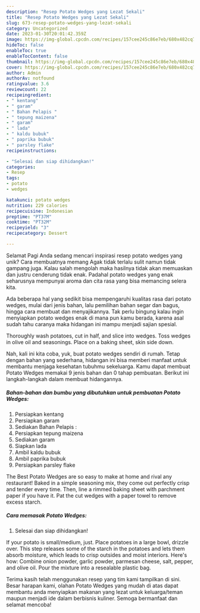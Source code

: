 ```yaml
---
description: "Resep Potato Wedges yang Lezat Sekali"
title: "Resep Potato Wedges yang Lezat Sekali"
slug: 673-resep-potato-wedges-yang-lezat-sekali
category: Uncategorized
date: 2023-01-30T20:01:42.359Z
image: https://img-global.cpcdn.com/recipes/157cee245c86e7eb/680x482cq70/potato-wedges-foto-resep-utama.jpg
hideToc: false
enableToc: true
enableTocContent: false
thumbnail: https://img-global.cpcdn.com/recipes/157cee245c86e7eb/680x482cq70/potato-wedges-foto-resep-utama.jpg
cover: https://img-global.cpcdn.com/recipes/157cee245c86e7eb/680x482cq70/potato-wedges-foto-resep-utama.jpg
author: Admin
authorAv: notfound
ratingvalue: 3.6
reviewcount: 22
recipeingredient:
- " kentang"
- " garam"
- " Bahan Pelapis "
- " tepung maizena"
- " garam"
- " lada"
- " kaldu bubuk"
- " paprika bubuk"
- " parsley flake"
recipeinstructions:

- "Selesai dan siap dihidangkan!"
categories:
- Resep
tags:
- potato
- wedges

katakunci: potato wedges 
nutrition: 229 calories
recipecuisine: Indonesian
preptime: "PT37M"
cooktime: "PT32M"
recipeyield: "3"
recipecategory: Dessert

---
```



Selamat Pagi Anda sedang mencari inspirasi resep potato wedges yang unik? Cara membuatnya memang Agak tidak terlalu sulit namun tidak gampang juga. Kalau salah mengolah maka hasilnya tidak akan memuaskan dan justru cenderung tidak enak. Padahal potato wedges yang enak seharusnya mempunyai aroma dan cita rasa yang bisa memancing selera kita.


Ada beberapa hal yang sedikit bisa mempengaruhi kualitas rasa dari potato wedges, mulai dari jenis bahan, lalu pemilihan bahan segar dan bagus, hingga cara membuat dan menyajikannya. Tak perlu bingung kalau ingin menyiapkan potato wedges enak di mana pun kamu berada, karena asal sudah tahu caranya maka hidangan ini mampu menjadi sajian spesial.

Thoroughly wash potatoes, cut in half, and slice into wedges. Toss wedges in olive oil and seasonings. Place on a baking sheet, skin side down.


Nah, kali ini kita coba, yuk, buat potato wedges sendiri di rumah. Tetap dengan bahan yang sederhana, hidangan ini bisa memberi manfaat untuk membantu menjaga kesehatan tubuhmu sekeluarga. Kamu dapat membuat Potato Wedges memakai 9 jenis bahan dan 0 tahap pembuatan. Berikut ini langkah-langkah dalam membuat hidangannya.

<!--inarticleads1-->

##### Bahan-bahan dan bumbu yang dibutuhkan untuk pembuatan Potato Wedges:

1. Persiapkan  kentang
1. Persiapkan  garam
1. Sediakan  Bahan Pelapis :
1. Persiapkan  tepung maizena
1. Sediakan  garam
1. Siapkan  lada
1. Ambil  kaldu bubuk
1. Ambil  paprika bubuk
1. Persiapkan  parsley flake


The Best Potato Wedges are so easy to make at home and rival any restaurant! Baked in a simple seasoning mix, they come out perfectly crisp and tender every time. Then, line a rimmed baking sheet with parchment paper if you have it. Pat the cut wedges with a paper towel to remove excess starch. 

<!--inarticleads2-->

##### Cara memasak Potato Wedges:


1. Selesai dan siap dihidangkan!

If your potato is small/medium, just. Place potatoes in a large bowl, drizzle over. This step releases some of the starch in the potatoes and lets them absorb moisture, which leads to crisp outsides and moist interiors. Here&#39;s how: Combine onion powder, garlic powder, parmesan cheese, salt, pepper, and olive oil. Pour the mixture into a resealable plastic bag. 

Terima kasih telah menggunakan resep yang tim kami tampilkan di sini. Besar harapan kami, olahan Potato Wedges yang mudah di atas dapat membantu anda menyiapkan makanan yang lezat untuk keluarga/teman maupun menjadi ide dalam berbisnis kuliner. Semoga bermanfaat dan selamat mencoba!
